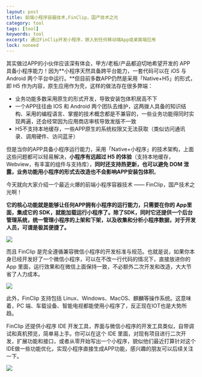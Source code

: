 ```yaml
---
layout: post
title: 前端小程序容器技术,FinClip，国产技术之光
category: tool
tags: [tool]
keywords: tool
excerpt: 通过FinClip开发小程序，嵌入到任何移动端App或桌面端应用
lock: noneed
---
```


其实做过APP的小伙伴应该深有体会，甲方/老板/产品都迫切地希望开发的 APP 具备小程序能力！因为**小程序天然具备跨平台能力，一套代码可以在 iOS 与 Android 两个平台中运行。**但目前多数APP仍然是采用「Native+H5」的形式，即 H5 作为内容，原生应用作为壳，这样的做法存在很多弊端：

- 业务功能多数采用原生的形式开发，导致安装包体积居高不下
- 一个APP往往由 IOS 和 Android 两个团队去维护，这两拨人具备的知识结构、采用的编程语言、掌握的技术概念都是不兼容的，一些业务功能得同时实现两遍，还会经常因为应用商店审核导致发版不一致
- H5不支持本地缓存，一些APP原生的系统权限又无法获取（类似访问通讯录、调用硬件、访问蓝牙）

但是当你的APP具备小程序运行能力，采用「Native+小程序」的技术架构，上面这些问题都可以轻易解决，**小程序有远超过 H5 的体验**（支持本地缓存，Webview，有丰富的组件与支持库），**同时还支持热更新，也可以避免 DOM 泄露，业务功能用小程序的形式去改造也不会影响APP安装包体积**。

今天就向大家介绍一个最近火爆的前端小程序容器技术 —— FinClip，国产技术之光啊！

**它的核心功能就是能够让任何APP拥有小程序的运行能力，只需要在你的 App里面，集成它的 SDK，就能加载运行小程序了。除了SDK，同时它还提供一个后台管理系统，统一管理小程序的上架和下架，以及收集和分析小程序数据，对于开发人员，可谓是极其便捷了。**

![](/Users/xjw/Desktop/项目/个人项目/jacob-jekyll-blog-个人技术博客/aikomj.github.io/assets/images/2022/tool/finclip-1.jpg)

而且 FinClip 是完全遵循兼容微信小程序的开发标准与规范。也就是说，如果你本身已经开发好了一个微信小程序，可以在不改一行代码的情况下，直接放进你的 App 里面，运行效果和在微信上面保持一致，不必额外二次开发和改造，大大节省了人力成本。

![](/Users/xjw/Desktop/项目/个人项目/jacob-jekyll-blog-个人技术博客/aikomj.github.io/assets/images/2022/tool/finclip-2.jpg)

此外，FinClip 支持包括 Linux、Windows、MacOS、麒麟等操作系统。这意味着，PC 端、车载设备、智能电视都能使用小程序了，反正现在IOT也是大势所趋。

FinClip 还提供小程序 IDE 开发工具，界面与微信小程序的开发工具类似，自带调试和真机预览，简单易上手。你可以在这个 IDE 里面，对现有项目进行二次开发，扩展功能和接口，或者从零开始写出一个小程序，貌似他们最近打算针对这个IDE做一些功能优化，实现小程序直接生成APP功能，感兴趣的朋友可以后续关注一下。

![](/Users/xjw/Desktop/项目/个人项目/jacob-jekyll-blog-个人技术博客/aikomj.github.io/assets/images/2022/tool/finclip-3.jpg)

